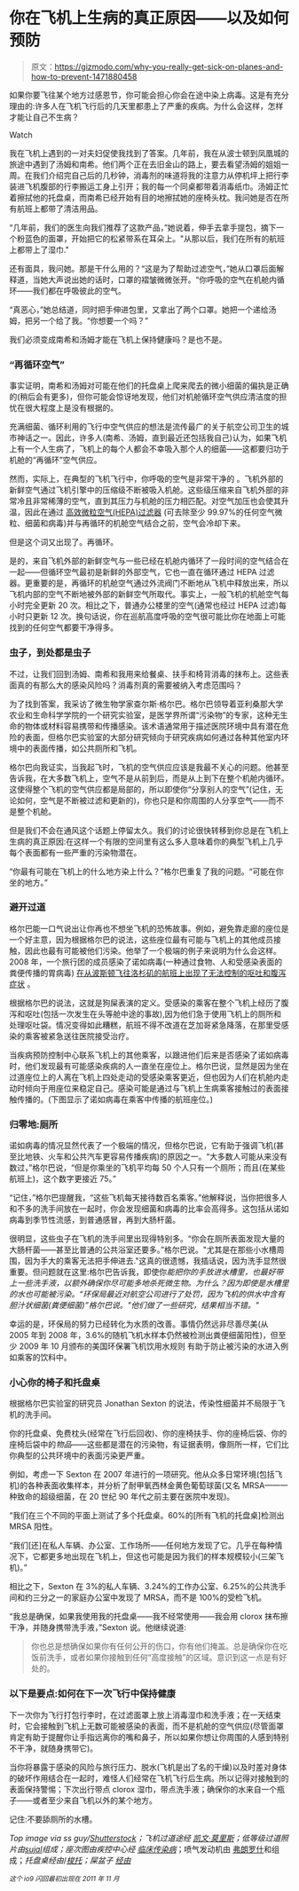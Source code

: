 # 你在飞机上生病的真正原因——以及如何预防

> 原文：<https://gizmodo.com/why-you-really-get-sick-on-planes-and-how-to-prevent-1471880458>

如果你要飞往某个地方过感恩节，你可能会担心你会在途中染上病毒。这是有充分理由的:许多人在飞机飞行后的几天里都患上了严重的疾病。为什么会这样，怎样才能让自己不生病？

Watch

我在飞机上遇到的一对夫妇促使我找到了答案。几年前，我在从波士顿到凤凰城的旅途中遇到了汤姆和南希。他们两个正在去旧金山的路上，要去看望汤姆的姐姐一周。在我们介绍完自己后的几秒钟，消毒剂的味道将我的注意力从停机坪上把行李装进飞机腹部的行李搬运工身上引开；我的每一个同桌都带着消毒纸巾。汤姆正忙着擦拭他的托盘桌，而南希已经开始有目的地擦拭她的座椅头枕。我问她是否在所有航班上都带了清洁用品。

“几年前，我们的医生向我们推荐了这款产品，”她说着，伸手去拿手提包，摘下一个粉蓝色的面罩，开始把它的松紧带系在耳朵上。"从那以后，我们在所有的航班上都带上了湿巾."

还有面具，我问她。那是干什么用的？“这是为了帮助过滤空气，”她从口罩后面解释道，当她大声说出她的话时，口罩的褶皱微微张开。“你呼吸的空气在机舱内循环——我们都在呼吸彼此的空气。

“真恶心，”她总结道，同时把手伸进包里，又拿出了两个口罩。她把一个递给汤姆，把另一个给了我。“你想要一个吗？”

我们必须变成南希和汤姆才能在飞机上保持健康吗？是也不是。

### **“再循环空气”**

事实证明，南希和汤姆对可能在他们的托盘桌上爬来爬去的微小细菌的偏执是正确的(稍后会有更多)，但你可能会惊讶地发现，他们对机舱循环空气供应清洁度的担忧在很大程度上是没有根据的。

充满细菌、循环利用的飞行中空气供应的想法是流传最广的关于航空公司卫生的城市神话之一。因此，许多人(南希、汤姆，直到最近还包括我自己)认为，如果飞机上有一个人生病了，飞机上的每个人都会不幸吸入那个人的细菌——这都要归功于机舱的“再循环”空气供应。

然而，实际上，在典型的飞机飞行中，你呼吸的空气是非常干净的 。飞机外部的新鲜空气通过飞机引擎中的压缩级不断被吸入机舱。这些级压缩来自飞机外部的非常冷且非常稀薄的空气，直到其压力与机舱的压力相匹配。对空气加压也会使其升温，因此在通过 [高效微粒空气(HEPA)过滤器](http://en.wikipedia.org/wiki/HEPA_filter) (可去除至少 99.97%的任何空气微粒、细菌和病毒)并与再循环的机舱空气结合之前，空气会冷却下来。

但是这个词又出现了。再循环。

是的，来自飞机外部的新鲜空气与一些已经在机舱内循环了一段时间的空气结合在一起——但循环空气最初是新鲜的外部空气，它也一直在循环通过 HEPA 过滤器。更重要的是，再循环的机舱空气通过外流阀门不断地从飞机中释放出来，所以飞机内部的空气不断地被外部的新鲜空气所取代。事实上，一般飞机的机舱空气每小时完全更新 20 次。相比之下，普通办公楼里的空气(通常也经过 HEPA 过滤)每小时只更新 12 次。换句话说，你在巡航高度呼吸的空气很可能比你在地面上可能找到的任何空气都要干净得多。

### **虫子，到处都是虫子**

不过，让我们回到汤姆、南希和我用来给餐桌、扶手和椅背消毒的抹布上。这些表面真的有那么大的感染风险吗？消毒剂真的需要被纳入考虑范围吗？

为了找到答案，我采访了微生物学家查尔斯·格尔巴。格尔巴领导着亚利桑那大学农业和生命科学学院的一个研究实验室，是医学界所谓“污染物”的专家，这种无生命的物体或材料容易携带和传播感染。该术语通常用于描述医院环境中具有潜在危险的表面，但格尔巴实验室的大部分研究倾向于研究疾病如何通过各种其他室内环境中的表面传播，如公共厕所和飞机。

格尔巴向我证实，当我起飞时，飞机的空气供应应该是我最不关心的问题。他甚至告诉我，在大多数飞机上，空气不是从前到后，而是从上到下在整个机舱内循环。这使得整个飞机的空气供应都是局部的，所以即使你“分享别人的空气”(记住，无论如何，空气是不断被过滤和更新的)，你也只是和你周围的人分享空气——而不是整个机舱。

但是我们不会在通风这个话题上停留太久。我们的讨论很快转移到你总是在飞机上生病的真正原因:在这样一个有限的空间里有这么多人意味着你的典型飞机上几乎每个表面都有一些严重的污染物潜在。

“你最有可能在飞机上的什么地方染上什么？”格尔巴重复了我的问题。“可能在你坐的地方。”

### **避开过道**

格尔巴能一口气说出让你再也不想坐飞机的恐怖故事。例如，避免靠走廊的座位是一个好主意，因为根据格尔巴的说法，这些座位最有可能与飞机上的其他成员接触，因此也最有可能被他们污染。他举了一个极端的例子来说明为什么会这样。2008 年，一个旅行团的成员感染了诺如病毒(一种通过食物、人和受感染表面的粪便传播的胃病毒) [在从波斯顿飞往洛杉矶的航班上出现了无法控制的呕吐和腹泻症状](http://cid.oxfordjournals.org/content/50/9/1216.full) 。

根据格尔巴的说法，这就是狗屎表演的定义。受感染的乘客在整个飞机上经历了腹泻和呕吐(包括一次发生在头等舱中途的事故),因为他们急于使用飞机上的厕所和处理呕吐袋。情况变得如此糟糕，航班不得不改道在芝加哥紧急降落，在那里受感染的乘客被紧急送往医院接受治疗。

当疾病预防控制中心联系飞机上的其他乘客，以跟进他们后来是否感染了诺如病毒时，他们发现最有可能感染疾病的人一直坐在座位上。格尔巴说，显然是因为坐在过道座位上的人离在飞机上四处走动的受感染乘客更近，但也因为人们在机舱内走动时倾向于用座位来稳定自己。感染可能是通过与飞机上生病乘客接触过的表面接触传播的。(下图显示了诺如病毒在乘客中传播的航班座位。)

### 归零地:厕所

诺如病毒的情况显然代表了一个极端的情况，但格尔巴说，它有助于强调飞机(甚至比地铁、火车和公共汽车更容易传播疾病)的原因之一。“大多数人可能从来没有数过，”格尔巴说，“但是你乘坐的飞机平均每 50 个人只有一个厕所；而且(在某些航班上)，这个数字更接近 75。”

“记住，”格尔巴提醒我，“这些飞机每天接待数百名乘客。”他解释说，当你把很多人和不多的洗手间放在一起时，你会发现细菌和病毒的比率会高得多。这包括从诺如病毒到季节性流感，到普通感冒，再到大肠杆菌。

很明显，这些虫子在飞机的洗手间里出现得特别多。“你会在厕所表面发现大量的大肠杆菌——甚至比普通的公共浴室还要多。”格尔巴说。"尤其是在那些小水槽周围，因为手大的乘客无法把手伸进去."这真的很遗憾，我插话说，因为洗手显然很重要。但问题就在这里:格尔巴告诉我，即使你*能把你的手放进水槽里，也最好带上一些洗手液，以额外确保你尽可能多地杀死微生物。为什么？因为即使是水槽里的水也可能被污染。“环保局最近对航空公司进行了处罚，因为飞机的供水中含有胆汁状细菌(粪便细菌)”格尔巴说。"他们做了一些研究，结果相当不错。"*

幸运的是，环保局的努力已经转化为水质的改善。事情仍然远非尽善尽美(从 2005 年到 2008 年，3.6%的随机飞机水样本仍然被检测出粪便细菌阳性)，但至少 2009 年 10 月颁布的美国环保署飞机饮用水规则 有助于防止被污染的水进入例如乘客的饮料中。

### **小心你的椅子和托盘桌**

根据格尔巴实验室的研究员 Jonathan Sexton 的说法，传染性细菌并不局限于飞机的洗手间。

你的托盘桌、免费枕头(经常在飞行后回收)、你的座椅扶手、你的座椅后袋、你的座椅后袋中的*物品*——这些都是潜在的污染物，有证据表明，像厕所一样，它们比你典型的公共环境中的表面污染更严重。

例如，考虑一下 Sexton 在 2007 年进行的一项研究。他从众多日常环境(包括飞机)的各种表面收集样本，并分析了耐甲氧西林金黄色葡萄球菌(又名 MRSA——一种致命的超级细菌，在 20 世纪 90 年代之前主要在医院中发现)。

“我们在三个不同的平面上测试了多个托盘桌。60%的[所有飞机的托盘桌]检测出 MRSA 阳性。

“我们[还]在私人车辆、办公室、工作场所——任何地方发现了它。几乎在每种情况下，它都更多地出现在飞机上，但这也可能是因为我们的样本规模较小(三架飞机)。”

相比之下，Sexton 在 3%的私人车辆、3.24%的工作办公室、6.25%的公共洗手间和约三分之一的家庭办公室中发现了 MRSA，而不是 100%的受检飞机。

“我总是确保，如果我使用我的托盘桌——我不经常使用——我会用 clorox 抹布擦干净，并随身携带洗手液，”Sexton 说。他继续说道:

> 你也总是想确保如果你有任何公开的伤口，你有他们掩盖。总是确保你在吃饭前洗手，或者如果你接触到任何“高度接触”的区域。意识到这一点是有好处的。

### 以下是要点:如何在下一次飞行中保持健康

下一次你为飞行打包行李时，在过滤面罩上放上消毒湿巾和洗手液；在一天结束时，它会接触到飞机上无数可能被感染的表面，而不是机舱的空气供应(尽管面罩肯定有助于提醒你让手指远离你的嘴和鼻子，所以如果你想让你周围的人感到特别不干净，就随身携带它)。

当你将暴露于感染的风险与旅行压力、脱水(飞机是出了名的干燥)以及时差对身体的破坏作用结合在一起时，难怪人们经常在飞机飞行后生病。所以记得对接触到的表面保持警惕；下次出行带点 clorox 湿巾，带点洗手液；确保你的水来自一个瓶子——或者至少来自飞机以外的某个地方。

记住:不要舔厕所的水槽。

*Top image via ss guy/*[*Shutterstock*](http://shutterstock.com/)*；飞机过道途经* [*凯文·莫里斯*](http://www.flickr.com/photos/kevinpaulmorris/6078888986/sizes/l/in/photostream/)*；低等级过道照片由*[*sujal*](http://www.flickr.com/photos/sujal/)*组成；座次图由疾控中心经* [*临床传染病*](http://cid.oxfordjournals.org/content/50/9/1216.full)；喷气发动机由 [弗朗罗什](http://www.flickr.com/photos/francoisroche/2230544286/sizes/o/in/photostream/)和组成；*托盘桌经由*/[*梭托*](http://www.shutterstock.com/)*；屎盆子* [*经由*](http://www.justflightschools.com/blog/category/atr042-turboprop/)

<small>*这个 io9 闪回最初出现在 2011 年 11 月*</small>